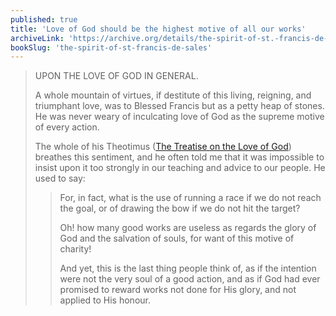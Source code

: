 ```yaml
---
published: true
title: 'Love of God should be the highest motive of all our works'
archiveLink: 'https://archive.org/details/the-spirit-of-st.-francis-de-sales/page/55?view=theater'
bookSlug: 'the-spirit-of-st-francis-de-sales'
---
```


> UPON THE LOVE OF GOD IN GENERAL.
>
> A whole mountain of virtues, if destitute of this living, reigning, and triumphant love, was to Blessed Francis but as a petty heap of stones. He was never weary of inculcating love of God as the supreme motive of every action.
>
> The whole of his Theotimus ([The Treatise on the Love of God](/books/treatise-on-the-love-of-god.html)) breathes this sentiment, and he often told me that it was impossible to insist upon it too strongly in our teaching and advice to our people. He used to say:
>
>> For, in fact, what is the use of running a race if we do not reach the goal, or of drawing the bow if we do not hit the target?
>>
>> Oh! how many good works are useless as regards the glory of God and the salvation of souls, for want of this motive of charity!
>>
>> And yet, this is the last thing people think of, as if the intention were not the very soul of a good action, and as if God had ever promised to reward works not done for His glory, and not applied to His honour.
